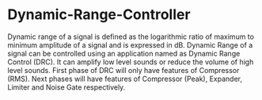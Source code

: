 # Dynamic-Range-Controller


Dynamic range of a signal is defined as the logarithmic ratio of maximum to minimum amplitude of a signal and is expressed in dB.
Dynamic Range of a signal can be controlled using an application named as Dynamic Range Control (DRC). It can amplify low level sounds or reduce the volume of high level sounds.
First phase of DRC will only have features of Compressor (RMS).
Next phases will have features of Compressor (Peak), Expander, Limiter and Noise Gate respectively.
